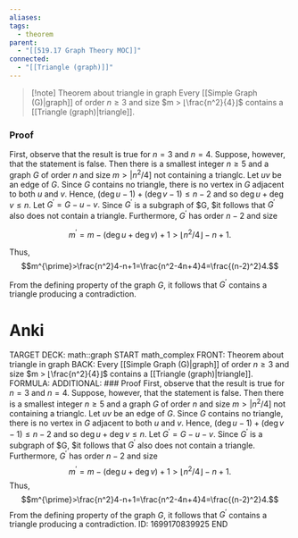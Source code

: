 ```yaml
---
aliases: 
tags:
  - theorem
parent:
  - "[[519.17 Graph Theory MOC]]"
connected:
  - "[[Triangle (graph)]]"
---
```

> [!note] Theorem about triangle in graph
Every [[Simple Graph (G)|graph]] of order $n ≥ 3$ and size $m > ⌊\frac{n^2}{4}⌋$ contains a [[Triangle (graph)|triangle]].

### Proof
First, observe that the result is true for $n= 3$ and $n= 4.$ Suppose, however, that the statement is false. Then there is a smallest integer $n\geq 5$ and a graph $G$ of order $n$ and size $m>|n^2/4]$ not containing a trianglc. Let $uv$ be an edge of $G.$ Since $G$ contains no triangle, there is no vertex in $G$ adjacent to both $u$ and $v.$ Hence, $(\deg u-1)+(\deg v-1)\leq n-2$ and so $\deg u+\deg v\leq n.$ Let $G^{\prime}= G- u- v.$ Since $G^{\prime}$ is a subgraph of $G, $it follows that $G^{\prime}$ also does not contain a triangle. Furthermore, $G^{\prime}$ has order $n- 2$ and size

$$m^{\prime}=m-(\deg u+\deg v)+1>\lfloor n^2/4\rfloor-n+1.$$

Thus,
$$m^{\prime}>\frac{n^2}4-n+1=\frac{n^2-4n+4}4=\frac{(n-2)^2}4.$$

From the defining property of the graph $G$, it follows that $G^{\prime}$ contains a triangle producing a contradiction.

# Anki
TARGET DECK: math::graph
START
math_complex
FRONT: Theorem about triangle in graph
BACK: Every [[Simple Graph (G)|graph]] of order $n ≥ 3$ and size $m > ⌊\frac{n^2}{4}⌋$ contains a [[Triangle (graph)|triangle]].
FORMULA: 
ADDITIONAL: ### Proof
First, observe that the result is true for $n= 3$ and $n= 4.$ Suppose, however, that the statement is false. Then there is a smallest integer $n\geq 5$ and a graph $G$ of order $n$ and size $m>|n^2/4]$ not containing a trianglc. Let $uv$ be an edge of $G.$ Since $G$ contains no triangle, there is no vertex in $G$ adjacent to both $u$ and $v.$ Hence, $(\deg u-1)+(\deg v-1)\leq n-2$ and so $\deg u+\deg v\leq n.$ Let $G^{\prime}= G- u- v.$ Since $G^{\prime}$ is a subgraph of $G, $it follows that $G^{\prime}$ also does not contain a triangle. Furthermore, $G^{\prime}$ has order $n- 2$ and size
$$m^{\prime}=m-(\deg u+\deg v)+1>\lfloor n^2/4\rfloor-n+1.$$
Thus,
$$m^{\prime}>\frac{n^2}4-n+1=\frac{n^2-4n+4}4=\frac{(n-2)^2}4.$$
From the defining property of the graph $G$, it follows that $G^{\prime}$ contains a triangle producing a contradiction.
ID: 1699170839925
END












